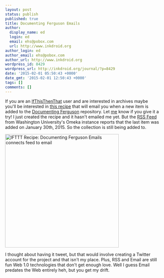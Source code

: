 ```yaml
---
layout: post
status: publish
published: true
title: Documenting Ferguson Emails
author:
  display_name: ed
  login: ed
  email: ehs@pobox.com
  url: http://www.inkdroid.org
author_login: ed
author_email: ehs@pobox.com
author_url: http://www.inkdroid.org
wordpress_id: 8429
wordpress_url: http://inkdroid.org/journal/?p=8429
date: '2015-02-01 05:50:43 +0000'
date_gmt: '2015-02-01 12:50:43 +0000'
tags: []
comments: []
---
```

<p>If you are an <a href="https://ifttt.com/myrecipes/personal">IfThisThenThat</a> user and are interested in archives maybe you'll be interested in <a href="https://ifttt.com/view_embed_recipe/252961-documenting-ferguson-emails">this recipe</a> that will email you when a new item is added to the <a href="http://digital.wustl.edu/ferguson/">Documenting Ferguson</a> repository. Let <a href="http://twitter.com/edsu">me</a> know if you give it a try! I just created the recipe and it hasn't emailed me yet. But the <a href="http://omeka.wustl.edu/omeka/items/browse?collection=62&amp;sort_field=added&amp;sort_dir=d&amp;output=rss2">RSS Feed</a> from Washington University's Omeka instance reports that the last item was added on January 30th, 2015. So the collection is still being added to.</p>
<p><a href="https://ifttt.com/view_embed_recipe/252961-documenting-ferguson-emails" target = "\_blank" class="embed\_recipe embed_recipe-l_27" id= "embed_recipe-252961"><img src= 'https://ifttt.com/recipe_embed_img/252961' alt="IFTTT Recipe: Documenting Ferguson Emails connects feed to email" width="370px" style="max-width:100%"/></a><script async type="text/javascript" src= "//ifttt.com/assets/embed_recipe.js"></script></p>
<p>I thought about having it tweet, but that would involve creating a Twitter account for the project and that isn't my place. Plus, RSS and Email are still fun Web 1.0 technologies that don't get enough love. Well I guess Email predates the Web entirely heh, but you get my drift.</p>
